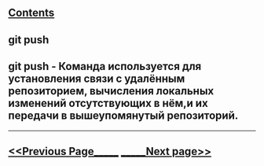 [Contents](./readme.md)
---
## **git push**

## git push - Команда используется для установления связи с удалённым репозиторием, вычисления локальных изменений отсутствующих в нём,и их передачи в вышеупомянутый репозиторий. 

---
[<<Previous Page_____](./add.md) [_____Next page>>](./status.md)
---
